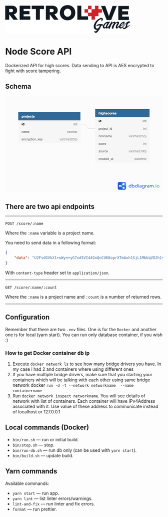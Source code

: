<img src="logo-retrolove-black.svg" width="400">

# Node Score API

Dockerized API for high scores. Data sending to API is AES encrypted to fight with score tampering.

## Schema

![Schema](score-api-schema.png)

## There are two api endpoints

---

`POST /score/:name` 

Where the `:name` variable is a project name. 

You need to send data in a following format:

```json
{
    "data": "U2FsdGVkX1+uWyn+yG7xd5VI44GnQnCUK8oprXTmAuh1SjL1MbUqVD2h1vOG/8yoZ6QwmTWAdstinjGxz899Vmrltz8vcDGf5RuVWCKeIBo="
}
```

With `content-type` header set to `application/json`.

---

`GET /score/:name/:count` 

Where the `:name` is a project name and `:count` is a number of returned rows.

---

## Configuration

Remember that there are two `.env` files. One is for the `Docker` and another one is for local (yarn start). You can run only database container, if you wish :)

### How to get Docker container db ip

1. Execute `docker network ls` to see how many bridge drivers you have. In my case i had 2 and containers where using different ones
2. If you have multiple bridge drivers, make sure that you starting your containers which will be talking with each other using same bridge network docker `run -d -t --network networkname  --name containername`
3. Run `docker network inspect networkname`. You will see details of network with list of containers. Each container will have IPv4Address associated with it. Use value of these address to communicate instead of localhost or 127.0.0.1

## Local commands (Docker)

* `bin/run.sh` — run or initial build.
* `bin/stop.sh` — stop.
* `bin/run-db.sh` — run db only (can be used with `yarn start`).
* `bin/build.sh` — update build.

## Yarn commands

Available commands:

* `yarn start` — run app.
* `yarn lint` — list linter errors/warnings.
* `lint-and-fix` — run linter and fix errors.
* `format` — run prettier.
